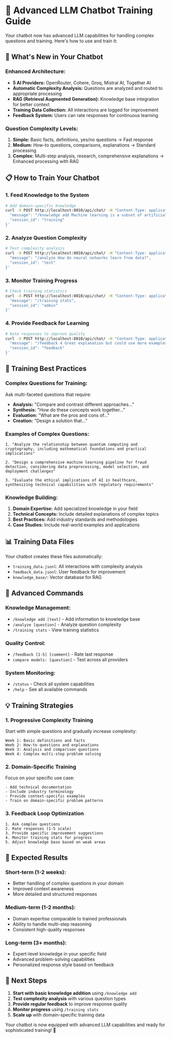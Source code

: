 # 🧠 Advanced LLM Chatbot Training Guide

Your chatbot now has advanced LLM capabilities for handling complex questions and training. Here's how to use and train it:

## 🚀 What's New in Your Chatbot

### **Enhanced Architecture:**
- **5 AI Providers:** OpenRouter, Cohere, Groq, Mistral AI, Together AI
- **Automatic Complexity Analysis:** Questions are analyzed and routed to appropriate processing
- **RAG (Retrieval Augmented Generation):** Knowledge base integration for better context
- **Training Data Collection:** All interactions are logged for improvement
- **Feedback System:** Users can rate responses for continuous learning

### **Question Complexity Levels:**
1. **Simple:** Basic facts, definitions, yes/no questions → Fast response
2. **Medium:** How-to questions, comparisons, explanations → Standard processing  
3. **Complex:** Multi-step analysis, research, comprehensive explanations → Enhanced processing with RAG

## 📋 How to Train Your Chatbot

### 1. **Feed Knowledge to the System**
```bash
# Add domain-specific knowledge
curl -X POST http://localhost:8010/api/chat/ -H "Content-Type: application/json" -d '{
  "message": "/knowledge add Machine learning is a subset of artificial intelligence that focuses on algorithms that can learn from data without being explicitly programmed.",
  "session_id": "training"
}'
```

### 2. **Analyze Question Complexity**
```bash
# Test complexity analysis
curl -X POST http://localhost:8010/api/chat/ -H "Content-Type: application/json" -d '{
  "message": "/analyze How do neural networks learn from data?",
  "session_id": "test"
}'
```

### 3. **Monitor Training Progress**
```bash
# Check training statistics
curl -X POST http://localhost:8010/api/chat/ -H "Content-Type: application/json" -d '{
  "message": "/training stats",
  "session_id": "admin"
}'
```

### 4. **Provide Feedback for Learning**
```bash
# Rate responses to improve quality
curl -X POST http://localhost:8010/api/chat/ -H "Content-Type: application/json" -d '{
  "message": "/feedback 4 Great explanation but could use more examples",
  "session_id": "feedback"
}'
```

## 🎯 Training Best Practices

### **Complex Questions for Training:**
Ask multi-faceted questions that require:
- **Analysis:** "Compare and contrast different approaches..."
- **Synthesis:** "How do these concepts work together..."
- **Evaluation:** "What are the pros and cons of..."
- **Creation:** "Design a solution that..."

### **Examples of Complex Questions:**
```
1. "Analyze the relationship between quantum computing and cryptography, including mathematical foundations and practical implications"

2. "Design a comprehensive machine learning pipeline for fraud detection, considering data preprocessing, model selection, and deployment challenges"

3. "Evaluate the ethical implications of AI in healthcare, synthesizing technical capabilities with regulatory requirements"
```

### **Knowledge Building:**
1. **Domain Expertise:** Add specialized knowledge in your field
2. **Technical Concepts:** Include detailed explanations of complex topics
3. **Best Practices:** Add industry standards and methodologies
4. **Case Studies:** Include real-world examples and applications

## 📊 Training Data Files

Your chatbot creates these files automatically:
- `training_data.jsonl`: All interactions with complexity analysis
- `feedback_data.jsonl`: User feedback for improvement
- `knowledge_base/`: Vector database for RAG

## 🔧 Advanced Commands

### **Knowledge Management:**
- `/knowledge add [text]` - Add information to knowledge base
- `/analyze [question]` - Analyze question complexity
- `/training stats` - View training statistics

### **Quality Control:**
- `/feedback [1-5] [comment]` - Rate last response
- `compare models: [question]` - Test across all providers

### **System Monitoring:**
- `/status` - Check all system capabilities
- `/help` - See all available commands

## 💡 Training Strategies

### **1. Progressive Complexity Training**
Start with simple questions and gradually increase complexity:
```
Week 1: Basic definitions and facts
Week 2: How-to questions and explanations  
Week 3: Analysis and comparison questions
Week 4: Complex multi-step problem solving
```

### **2. Domain-Specific Training**
Focus on your specific use case:
```
- Add technical documentation
- Include industry terminology
- Provide context-specific examples
- Train on domain-specific problem patterns
```

### **3. Feedback Loop Optimization**
```
1. Ask complex questions
2. Rate responses (1-5 scale)
3. Provide specific improvement suggestions
4. Monitor training stats for progress
5. Adjust knowledge base based on weak areas
```

## 🎯 Expected Results

### **Short-term (1-2 weeks):**
- Better handling of complex questions in your domain
- Improved context awareness
- More detailed and structured responses

### **Medium-term (1-2 months):**
- Domain expertise comparable to trained professionals
- Ability to handle multi-step reasoning
- Consistent high-quality responses

### **Long-term (3+ months):**
- Expert-level knowledge in your specific field
- Advanced problem-solving capabilities
- Personalized response style based on feedback

## 🚀 Next Steps

1. **Start with basic knowledge addition** using `/knowledge add`
2. **Test complexity analysis** with various question types
3. **Provide regular feedback** to improve response quality
4. **Monitor progress** using `/training stats`
5. **Scale up** with domain-specific training data

Your chatbot is now equipped with advanced LLM capabilities and ready for sophisticated training! 🎉
